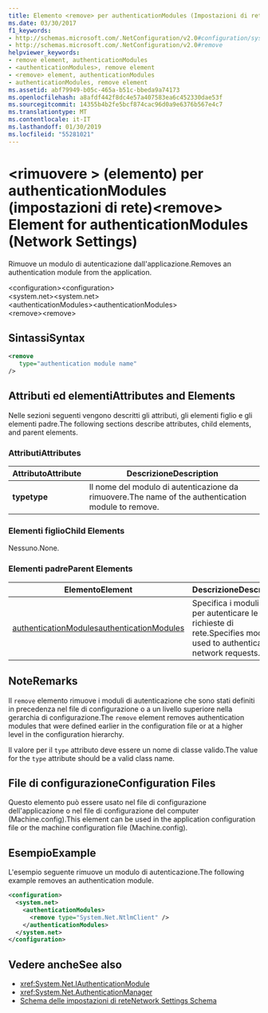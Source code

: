 ```yaml
---
title: Elemento <remove> per authenticationModules (Impostazioni di rete)
ms.date: 03/30/2017
f1_keywords:
- http://schemas.microsoft.com/.NetConfiguration/v2.0#configuration/system.net/authenticationModules/remove
- http://schemas.microsoft.com/.NetConfiguration/v2.0#remove
helpviewer_keywords:
- remove element, authenticationModules
- <authenticationModules>, remove element
- <remove> element, authenticationModules
- authenticationModules, remove element
ms.assetid: abf79949-b05c-465a-b51c-bbeda9a74173
ms.openlocfilehash: a8afdf442f8dc4e57a407583ea6c452330dae53f
ms.sourcegitcommit: 14355b4b2fe5bcf874cac96d0a9e6376b567e4c7
ms.translationtype: MT
ms.contentlocale: it-IT
ms.lasthandoff: 01/30/2019
ms.locfileid: "55281021"
---
```

# <a name="remove-element-for-authenticationmodules-network-settings"></a><span data-ttu-id="c32b5-102">\<rimuovere > (elemento) per authenticationModules (impostazioni di rete)</span><span class="sxs-lookup"><span data-stu-id="c32b5-102">\<remove> Element for authenticationModules (Network Settings)</span></span>
<span data-ttu-id="c32b5-103">Rimuove un modulo di autenticazione dall'applicazione.</span><span class="sxs-lookup"><span data-stu-id="c32b5-103">Removes an authentication module from the application.</span></span>  
  
 <span data-ttu-id="c32b5-104">\<configuration></span><span class="sxs-lookup"><span data-stu-id="c32b5-104">\<configuration></span></span>  
<span data-ttu-id="c32b5-105">\<system.net></span><span class="sxs-lookup"><span data-stu-id="c32b5-105">\<system.net></span></span>  
<span data-ttu-id="c32b5-106">\<authenticationModules></span><span class="sxs-lookup"><span data-stu-id="c32b5-106">\<authenticationModules></span></span>  
<span data-ttu-id="c32b5-107">\<remove></span><span class="sxs-lookup"><span data-stu-id="c32b5-107">\<remove></span></span>  
  
## <a name="syntax"></a><span data-ttu-id="c32b5-108">Sintassi</span><span class="sxs-lookup"><span data-stu-id="c32b5-108">Syntax</span></span>  
  
```xml  
<remove   
   type="authentication module name"   
/>  
```  
  
## <a name="attributes-and-elements"></a><span data-ttu-id="c32b5-109">Attributi ed elementi</span><span class="sxs-lookup"><span data-stu-id="c32b5-109">Attributes and Elements</span></span>  
 <span data-ttu-id="c32b5-110">Nelle sezioni seguenti vengono descritti gli attributi, gli elementi figlio e gli elementi padre.</span><span class="sxs-lookup"><span data-stu-id="c32b5-110">The following sections describe attributes, child elements, and parent elements.</span></span>  
  
### <a name="attributes"></a><span data-ttu-id="c32b5-111">Attributi</span><span class="sxs-lookup"><span data-stu-id="c32b5-111">Attributes</span></span>  
  
|<span data-ttu-id="c32b5-112">**Attributo**</span><span class="sxs-lookup"><span data-stu-id="c32b5-112">**Attribute**</span></span>|<span data-ttu-id="c32b5-113">**Descrizione**</span><span class="sxs-lookup"><span data-stu-id="c32b5-113">**Description**</span></span>|  
|-------------------|---------------------|  
|<span data-ttu-id="c32b5-114">**type**</span><span class="sxs-lookup"><span data-stu-id="c32b5-114">**type**</span></span>|<span data-ttu-id="c32b5-115">Il nome del modulo di autenticazione da rimuovere.</span><span class="sxs-lookup"><span data-stu-id="c32b5-115">The name of the authentication module to remove.</span></span>|  
  
### <a name="child-elements"></a><span data-ttu-id="c32b5-116">Elementi figlio</span><span class="sxs-lookup"><span data-stu-id="c32b5-116">Child Elements</span></span>  
 <span data-ttu-id="c32b5-117">Nessuno.</span><span class="sxs-lookup"><span data-stu-id="c32b5-117">None.</span></span>  
  
### <a name="parent-elements"></a><span data-ttu-id="c32b5-118">Elementi padre</span><span class="sxs-lookup"><span data-stu-id="c32b5-118">Parent Elements</span></span>  
  
|<span data-ttu-id="c32b5-119">**Elemento**</span><span class="sxs-lookup"><span data-stu-id="c32b5-119">**Element**</span></span>|<span data-ttu-id="c32b5-120">**Descrizione**</span><span class="sxs-lookup"><span data-stu-id="c32b5-120">**Description**</span></span>|  
|-----------------|---------------------|  
|[<span data-ttu-id="c32b5-121">authenticationModules</span><span class="sxs-lookup"><span data-stu-id="c32b5-121">authenticationModules</span></span>](../../../../../docs/framework/configure-apps/file-schema/network/authenticationmodules-element-network-settings.md)|<span data-ttu-id="c32b5-122">Specifica i moduli usati per autenticare le richieste di rete.</span><span class="sxs-lookup"><span data-stu-id="c32b5-122">Specifies modules used to authenticate network requests.</span></span>|  
  
## <a name="remarks"></a><span data-ttu-id="c32b5-123">Note</span><span class="sxs-lookup"><span data-stu-id="c32b5-123">Remarks</span></span>  
 <span data-ttu-id="c32b5-124">Il `remove` elemento rimuove i moduli di autenticazione che sono stati definiti in precedenza nel file di configurazione o a un livello superiore nella gerarchia di configurazione.</span><span class="sxs-lookup"><span data-stu-id="c32b5-124">The `remove` element removes authentication modules that were defined earlier in the configuration file or at a higher level in the configuration hierarchy.</span></span>  
  
 <span data-ttu-id="c32b5-125">Il valore per il `type` attributo deve essere un nome di classe valido.</span><span class="sxs-lookup"><span data-stu-id="c32b5-125">The value for the `type` attribute should be a valid class name.</span></span>  
  
## <a name="configuration-files"></a><span data-ttu-id="c32b5-126">File di configurazione</span><span class="sxs-lookup"><span data-stu-id="c32b5-126">Configuration Files</span></span>  
 <span data-ttu-id="c32b5-127">Questo elemento può essere usato nel file di configurazione dell'applicazione o nel file di configurazione del computer (Machine.config).</span><span class="sxs-lookup"><span data-stu-id="c32b5-127">This element can be used in the application configuration file or the machine configuration file (Machine.config).</span></span>  
  
## <a name="example"></a><span data-ttu-id="c32b5-128">Esempio</span><span class="sxs-lookup"><span data-stu-id="c32b5-128">Example</span></span>  
 <span data-ttu-id="c32b5-129">L'esempio seguente rimuove un modulo di autenticazione.</span><span class="sxs-lookup"><span data-stu-id="c32b5-129">The following example removes an authentication module.</span></span>  
  
```xml  
<configuration>  
  <system.net>  
    <authenticationModules>  
      <remove type="System.Net.NtlmClient" />  
    </authenticationModules>  
  </system.net>  
</configuration>  
```  
  
## <a name="see-also"></a><span data-ttu-id="c32b5-130">Vedere anche</span><span class="sxs-lookup"><span data-stu-id="c32b5-130">See also</span></span>
- <xref:System.Net.IAuthenticationModule>
- <xref:System.Net.AuthenticationManager>
- [<span data-ttu-id="c32b5-131">Schema delle impostazioni di rete</span><span class="sxs-lookup"><span data-stu-id="c32b5-131">Network Settings Schema</span></span>](../../../../../docs/framework/configure-apps/file-schema/network/index.md)
